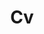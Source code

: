 ---
layout: cv
permalink: /cv/
title: Cv
nav: true
nav_order: 4
cv_pdf: cv.pdf
description: # This is a description of the page. You can modify it in 'pages/_cv.md'. You can also change or remove the top pdf download button.
toc:
  sidebar: 
---